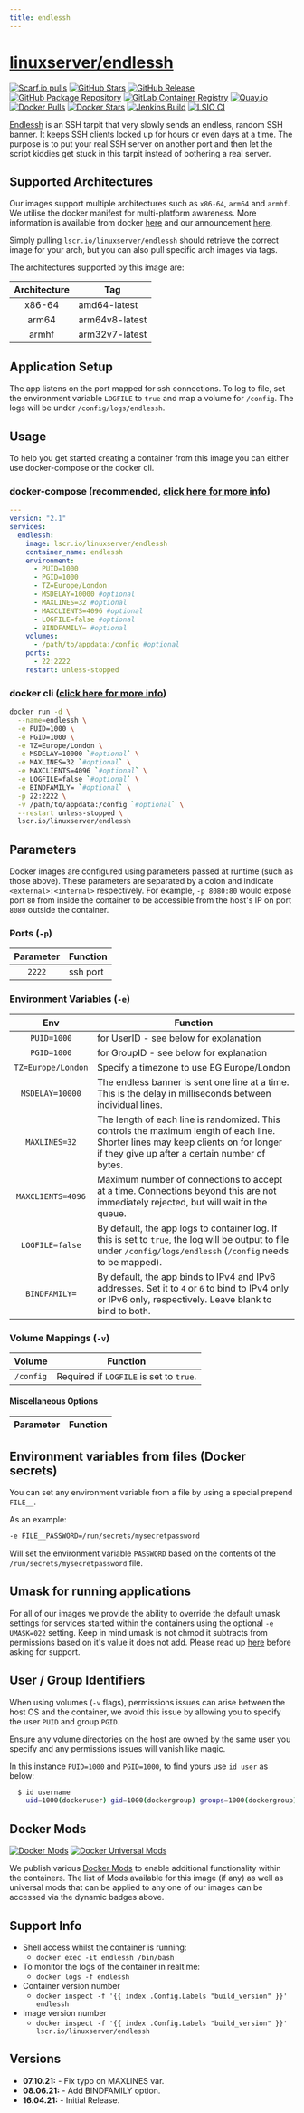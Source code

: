 ```yaml
---
title: endlessh
---
```

<!-- DO NOT EDIT THIS FILE MANUALLY  -->
<!-- Please read the https://github.com/linuxserver/docker-endlessh/blob/main/.github/CONTRIBUTING.md -->

# [linuxserver/endlessh](https://github.com/linuxserver/docker-endlessh)

[![Scarf.io pulls](https://scarf.sh/installs-badge/linuxserver-ci/linuxserver%2Fendlessh?color=94398d&label-color=555555&logo-color=ffffff&style=for-the-badge&package-type=docker)](https://scarf.sh/gateway/linuxserver-ci/docker/linuxserver%2Fendlessh)
[![GitHub Stars](https://img.shields.io/github/stars/linuxserver/docker-endlessh.svg?color=94398d&labelColor=555555&logoColor=ffffff&style=for-the-badge&logo=github)](https://github.com/linuxserver/docker-endlessh)
[![GitHub Release](https://img.shields.io/github/release/linuxserver/docker-endlessh.svg?color=94398d&labelColor=555555&logoColor=ffffff&style=for-the-badge&logo=github)](https://github.com/linuxserver/docker-endlessh/releases)
[![GitHub Package Repository](https://img.shields.io/static/v1.svg?color=94398d&labelColor=555555&logoColor=ffffff&style=for-the-badge&label=linuxserver.io&message=GitHub%20Package&logo=github)](https://github.com/linuxserver/docker-endlessh/packages)
[![GitLab Container Registry](https://img.shields.io/static/v1.svg?color=94398d&labelColor=555555&logoColor=ffffff&style=for-the-badge&label=linuxserver.io&message=GitLab%20Registry&logo=gitlab)](https://gitlab.com/linuxserver.io/docker-endlessh/container_registry)
[![Quay.io](https://img.shields.io/static/v1.svg?color=94398d&labelColor=555555&logoColor=ffffff&style=for-the-badge&label=linuxserver.io&message=Quay.io)](https://quay.io/repository/linuxserver.io/endlessh)
[![Docker Pulls](https://img.shields.io/docker/pulls/linuxserver/endlessh.svg?color=94398d&labelColor=555555&logoColor=ffffff&style=for-the-badge&label=pulls&logo=docker)](https://hub.docker.com/r/linuxserver/endlessh)
[![Docker Stars](https://img.shields.io/docker/stars/linuxserver/endlessh.svg?color=94398d&labelColor=555555&logoColor=ffffff&style=for-the-badge&label=stars&logo=docker)](https://hub.docker.com/r/linuxserver/endlessh)
[![Jenkins Build](https://img.shields.io/jenkins/build?labelColor=555555&logoColor=ffffff&style=for-the-badge&jobUrl=https%3A%2F%2Fci.linuxserver.io%2Fjob%2FDocker-Pipeline-Builders%2Fjob%2Fdocker-endlessh%2Fjob%2Fmain%2F&logo=jenkins)](https://ci.linuxserver.io/job/Docker-Pipeline-Builders/job/docker-endlessh/job/main/)
[![LSIO CI](https://img.shields.io/badge/dynamic/yaml?color=94398d&labelColor=555555&logoColor=ffffff&style=for-the-badge&label=CI&query=CI&url=https%3A%2F%2Fci-tests.linuxserver.io%2Flinuxserver%2Fendlessh%2Flatest%2Fci-status.yml)](https://ci-tests.linuxserver.io/linuxserver/endlessh/latest/index.html)

[Endlessh](https://github.com/skeeto/endlessh) is an SSH tarpit that very slowly sends an endless, random SSH banner. It keeps SSH clients locked up for hours or even days at a time. The purpose is to put your real SSH server on another port and then let the script kiddies get stuck in this tarpit instead of bothering a real server.

## Supported Architectures

Our images support multiple architectures such as `x86-64`, `arm64` and `armhf`. We utilise the docker manifest for multi-platform awareness. More information is available from docker [here](https://github.com/docker/distribution/blob/master/docs/spec/manifest-v2-2.md#manifest-list) and our announcement [here](https://blog.linuxserver.io/2019/02/21/the-lsio-pipeline-project/).

Simply pulling `lscr.io/linuxserver/endlessh` should retrieve the correct image for your arch, but you can also pull specific arch images via tags.

The architectures supported by this image are:

| Architecture | Tag |
| :----: | --- |
| x86-64 | amd64-latest |
| arm64 | arm64v8-latest |
| armhf | arm32v7-latest |

## Application Setup

The app listens on the port mapped for ssh connections. To log to file, set the environment variable `LOGFILE` to `true` and map a volume for `/config`. The logs will be under `/config/logs/endlessh`.

## Usage

To help you get started creating a container from this image you can either use docker-compose or the docker cli.

### docker-compose (recommended, [click here for more info](https://docs.linuxserver.io/general/docker-compose))

```yaml
---
version: "2.1"
services:
  endlessh:
    image: lscr.io/linuxserver/endlessh
    container_name: endlessh
    environment:
      - PUID=1000
      - PGID=1000
      - TZ=Europe/London
      - MSDELAY=10000 #optional
      - MAXLINES=32 #optional
      - MAXCLIENTS=4096 #optional
      - LOGFILE=false #optional
      - BINDFAMILY= #optional
    volumes:
      - /path/to/appdata:/config #optional
    ports:
      - 22:2222
    restart: unless-stopped
```

### docker cli ([click here for more info](https://docs.docker.com/engine/reference/commandline/cli/))

```bash
docker run -d \
  --name=endlessh \
  -e PUID=1000 \
  -e PGID=1000 \
  -e TZ=Europe/London \
  -e MSDELAY=10000 `#optional` \
  -e MAXLINES=32 `#optional` \
  -e MAXCLIENTS=4096 `#optional` \
  -e LOGFILE=false `#optional` \
  -e BINDFAMILY= `#optional` \
  -p 22:2222 \
  -v /path/to/appdata:/config `#optional` \
  --restart unless-stopped \
  lscr.io/linuxserver/endlessh
```

## Parameters

Docker images are configured using parameters passed at runtime (such as those above). These parameters are separated by a colon and indicate `<external>:<internal>` respectively. For example, `-p 8080:80` would expose port `80` from inside the container to be accessible from the host's IP on port `8080` outside the container.

### Ports (`-p`)

| Parameter | Function |
| :----: | --- |
| `2222` | ssh port |

### Environment Variables (`-e`)

| Env | Function |
| :----: | --- |
| `PUID=1000` | for UserID - see below for explanation |
| `PGID=1000` | for GroupID - see below for explanation |
| `TZ=Europe/London` | Specify a timezone to use EG Europe/London |
| `MSDELAY=10000` | The endless banner is sent one line at a time. This is the delay in milliseconds between individual lines. |
| `MAXLINES=32` | The length of each line is randomized. This controls the maximum length of each line. Shorter lines may keep clients on for longer if they give up after a certain number of bytes. |
| `MAXCLIENTS=4096` | Maximum number of connections to accept at a time. Connections beyond this are not immediately rejected, but will wait in the queue. |
| `LOGFILE=false` | By default, the app logs to container log. If this is set to `true`, the log will be output to file under `/config/logs/endlessh` (`/config` needs to be mapped). |
| `BINDFAMILY=` | By default, the app binds to IPv4 and IPv6 addresses. Set it to `4` or `6` to bind to IPv4 only or IPv6 only, respectively. Leave blank to bind to both. |

### Volume Mappings (`-v`)

| Volume | Function |
| :----: | --- |
| `/config` | Required if `LOGFILE` is set to `true`. |

#### Miscellaneous Options

| Parameter | Function |
| :-----:   | --- |

## Environment variables from files (Docker secrets)

You can set any environment variable from a file by using a special prepend `FILE__`.

As an example:

```bash
-e FILE__PASSWORD=/run/secrets/mysecretpassword
```

Will set the environment variable `PASSWORD` based on the contents of the `/run/secrets/mysecretpassword` file.

## Umask for running applications

For all of our images we provide the ability to override the default umask settings for services started within the containers using the optional `-e UMASK=022` setting.
Keep in mind umask is not chmod it subtracts from permissions based on it's value it does not add. Please read up [here](https://en.wikipedia.org/wiki/Umask) before asking for support.

## User / Group Identifiers

When using volumes (`-v` flags), permissions issues can arise between the host OS and the container, we avoid this issue by allowing you to specify the user `PUID` and group `PGID`.

Ensure any volume directories on the host are owned by the same user you specify and any permissions issues will vanish like magic.

In this instance `PUID=1000` and `PGID=1000`, to find yours use `id user` as below:

```bash
  $ id username
    uid=1000(dockeruser) gid=1000(dockergroup) groups=1000(dockergroup)
```

## Docker Mods

[![Docker Mods](https://img.shields.io/badge/dynamic/yaml?color=94398d&labelColor=555555&logoColor=ffffff&style=for-the-badge&label=endlessh&query=%24.mods%5B%27endlessh%27%5D.mod_count&url=https%3A%2F%2Fraw.githubusercontent.com%2Flinuxserver%2Fdocker-mods%2Fmaster%2Fmod-list.yml)](https://mods.linuxserver.io/?mod=endlessh "view available mods for this container.") [![Docker Universal Mods](https://img.shields.io/badge/dynamic/yaml?color=94398d&labelColor=555555&logoColor=ffffff&style=for-the-badge&label=universal&query=%24.mods%5B%27universal%27%5D.mod_count&url=https%3A%2F%2Fraw.githubusercontent.com%2Flinuxserver%2Fdocker-mods%2Fmaster%2Fmod-list.yml)](https://mods.linuxserver.io/?mod=universal "view available universal mods.")

We publish various [Docker Mods](https://github.com/linuxserver/docker-mods) to enable additional functionality within the containers. The list of Mods available for this image (if any) as well as universal mods that can be applied to any one of our images can be accessed via the dynamic badges above.

## Support Info

* Shell access whilst the container is running:
  * `docker exec -it endlessh /bin/bash`
* To monitor the logs of the container in realtime:
  * `docker logs -f endlessh`
* Container version number
  * `docker inspect -f '{{ index .Config.Labels "build_version" }}' endlessh`
* Image version number
  * `docker inspect -f '{{ index .Config.Labels "build_version" }}' lscr.io/linuxserver/endlessh`

## Versions

* **07.10.21:** - Fix typo on MAXLINES var.
* **08.06.21:** - Add BINDFAMILY option.
* **16.04.21:** - Initial Release.
